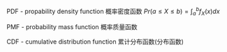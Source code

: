 PDF - propability density function 概率密度函数 $Pr(a\leq X\leq b)=\int_{a}^{b} f_X(x)dx$

PMF - probability mass function 概率质量函数

CDF - cumulative distribution function 累计分布函数(分布函数)
